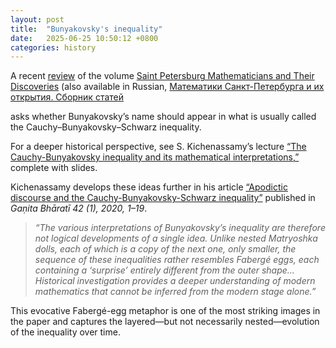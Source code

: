 ```yaml
---
layout: post
title:  "Bunyakovsky's inequality"
date:   2025-06-25 10:50:12 +0800
categories: history
---
```


A recent [review](https://hal.science/hal-05052554v1/file/review-spbmath.pdf) of the volume [Saint Petersburg Mathematicians and Their Discoveries](https://sites.google.com/view/spbmath)
(also available in Russian, [Математики Санкт-Петербурга и их открытия. Сборник статей](https://biblio.mccme.ru/node/291128)
 
asks whether Bunyakovsky’s name should appear in what is usually called the Cauchy–Bunyakovsky–Schwarz inequality.  


For a deeper historical perspective, see S. Kichenassamy’s lecture 
[“The Cauchy-Bunyakovsky inequality and its mathematical interpretations,”](https://www.mathnet.ru/php/seminars.phtml?option_lang=eng&presentid=30018) complete with slides.


Kichenassamy develops these ideas further in his article [“Apodictic discourse and the Cauchy-Bunyakovsky-Schwarz inequality”](https://arxiv.org/abs/2504.19543) 
published in *Gaṇita Bhāratī 42 (1), 2020, 1–19*.

> *“The various interpretations of Bunyakovsky’s inequality are therefore not logical developments of a single idea. 
Unlike nested Matryoshka dolls, each of which is a copy of the next one, only smaller, the sequence of these 
inequalities rather resembles Fabergé eggs, each containing a ‘surprise’ entirely different from the outer shape… 
Historical investigation provides a deeper understanding of modern mathematics that cannot be inferred from the modern stage alone.”*  

This evocative Fabergé-egg metaphor is one of the most striking images in the paper and captures the layered—but not necessarily nested—evolution of the inequality over time.

